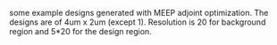 some example designs generated with MEEP adjoint optimization. The designs are of 4um x 2um (except 1). Resolution is 20 for background region and 5*20 for the design region.
